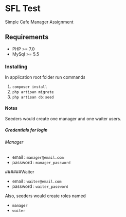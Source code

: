 # SFL Test
Simple Cafe Manager Assignment

## Requirements
* PHP >= 7.0
* MySql >= 5.5

### Installing
In application root folder run commands

1. `composer install`
2. `php artisan migrate`
3. `php artisan db:seed`

#### Notes
Seeders would create one manager and one waiter users.
##### Credentials for login
###### Manager 
* email     : `manager@email.com`
* password  : `manager_password`

######Waiter
* email     : `waiter@email.com`
* password  : `waiter_password`

Also, seeders would create roles named
* `manager`
* `waiter`